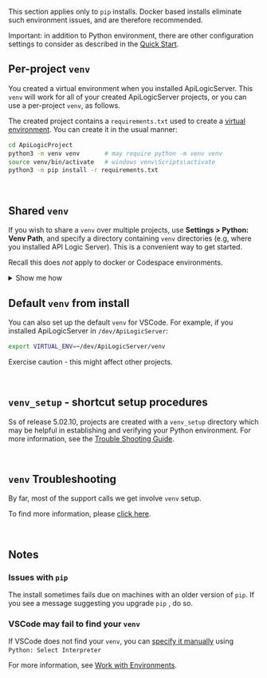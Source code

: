 This section applies only to `pip` installs.  Docker based installs eliminate such environment issues, and are therefore recommended.

Important: in addition to Python environment, there are other configuration settings to consider as described in the [Quick Start](IDE-Execute.md).

## Per-project `venv`

You created a virtual environment when you installed ApiLogicServer.  This ```venv``` will work for all of your created ApiLogicServer projects, or you can use a per-project ```venv```, as follows.

The created project contains a ```requirements.txt``` used to create a [virtual environment](https://docs.python.org/3/library/venv.html).
You can create it in the usual manner:

```sh
cd ApiLogicProject
python3 -m venv venv       # may require python -m venv venv
source venv/bin/activate   # windows venv\Scripts\activate
python3 -m pip install -r requirements.txt
```
&nbsp;

## Shared `venv`

If you wish to share a `venv` over multiple projects, use __Settings > Python: Venv Path__, and specify a directory containing `venv` directories (e.g, where you installed API Logic Server).  This is a convenient way to get started.

Recall this does _not_ apply to docker or Codespace environments.  


<details markdown>

<summary> Show me how </summary>

&nbsp;

A typical way to install API Logic Server is to create a directory called `ApiLogicServer`, and create a `venv` inside it, like this:

```bash title="Install API Logic Server in a Virtual Environment"
python -m venv venv                  # may require python3 -m venv venv
venv\Scripts\activate                # mac/linux: source venv/bin/activate
python -m pip install ApiLogicServer
```

&nbsp;

The resultant directory structure:

![Installed venv](images/tutorial/setup/install-dirs.png)

This `venv` can be re-used by defining a global path in your `Python: venv` setting:

![Settings to define global venv](images/tutorial/setup/settings-python-venv.png)

Then, choose this `venv` with `select interpreter` (you sometimes have to open a Python file):

![Select global venv](images/tutorial/setup/select-interpreter.png)

</details>


## Default `venv` from install

You can also set up the default `venv` for VSCode.  For example, if you installed ApiLogicServer in `/dev/ApiLogicServer`:

```bash
export VIRTUAL_ENV=~/dev/ApiLogicServer/venv
```
Exercise caution - this might affect other projects.

&nbsp;

## `venv_setup` - shortcut setup procedures

Ss of release 5.02.10, projects are created with a `venv_setup` directory which may be helpful in establishing and verifying your Python environment.  For more information, see the [Trouble Shooting Guide](Troubleshooting.md#ide-issues).

&nbsp;

## `venv` Troubleshooting

By far, most of the support calls we get involve `venv` setup.

To find more information, please [click here](Troubleshooting.md#verify-your-python-environment).

&nbsp;

## Notes

### Issues with `pip`

The install sometimes fails due on machines with an older version of `pip`.  If you see a message suggesting you upgrade  `pip` , do so.

### VSCode may fail to find your `venv`

If VSCode does not find your `venv`, you can [specify it manually](https://code.visualstudio.com/docs/python/environments#_manually-specify-an-interpreter) using `Python: Select Interpreter`

For more information, see [Work with Environments](https://code.visualstudio.com/docs/python/environments#_work-with-environments).